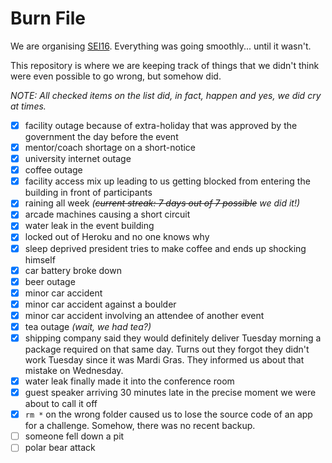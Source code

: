 # Burn File

We are organising [SEI16](http://seium.org). Everything was going smoothly... until it wasn't.

This repository is where we are keeping track of things that we didn't think were even possible to go wrong, but somehow did.

*NOTE: All checked items on the list did, in fact, happen and yes, we did cry at times.*

- [x] facility outage because of extra-holiday that was approved by the government the day before the event
- [x] mentor/coach shortage on a short-notice
- [x] university internet outage
- [x] coffee outage
- [x] facility access mix up leading to us getting blocked from entering the building in front of participants
- [x] raining all week *(~~current streak: 7 days out of 7 possible~~ we did it!)*
- [x] arcade machines causing a short circuit
- [x] water leak in the event building
- [x] locked out of Heroku and no one knows why
- [x] sleep deprived president tries to make coffee and ends up shocking himself
- [x] car battery broke down
- [x] beer outage
- [x] minor car accident
- [x] minor car accident against a boulder
- [x] minor car accident involving an attendee of another event
- [x] tea outage *(wait, we had tea?)*
- [x] shipping company said they would definitely deliver Tuesday morning a package required on that same day. Turns out they forgot they didn't work Tuesday since it was Mardi Gras. They informed us about that mistake on Wednesday.
- [x] water leak finally made it into the conference room
- [x] guest speaker arriving 30 minutes late in the precise moment we were about
  to call it off
- [x] `rm *` on the wrong folder caused us to lose the source code of an app for a challenge. Somehow, there was no recent backup.
- [ ] someone fell down a pit
- [ ] polar bear attack
